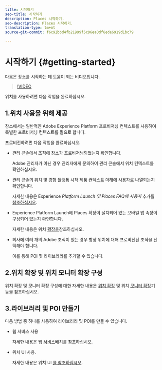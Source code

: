 ```yaml
---
title: 시작하기
seo-title: 시작하기
description: Places 시작하기.
seo-description: Places 시작하기.
translation-type: tm+mt
source-git-commit: f6c92bbd4fb21999f5c96ea0df8ede6919d1bc79

---
```



# 시작하기 {#getting-started}

다음은 장소를 시작하는 데 도움이 되는 비디오입니다.

>[!VIDEO](https://www.youtube.com/watch?v=aV6i_ayxWCw)

위치를 사용하려면 다음 작업을 완료하십시오.

## 1.위치 사용을 위해 제공

장소에서는 일반적인 Adobe Experience Platform 프로비저닝 컨텍스트를 사용하여 특별한 프로비저닝 컨텍스트를 필요로 합니다.

프로비전하려면 다음 작업을 완료하십시오.

* 관리 콘솔에서 조직에 장소가 프로비저닝되었는지 확인합니다.

   Adobe 관리자가 아닌 경우 관리자에게 문의하여 관리 콘솔에서 위치 컨텍스트를 확인하십시오.

* 관리 콘솔의 위치 및 경험 플랫폼 시작 제품 컨텍스트 아래에 사용자로 나열되는지 확인합니다.

   자세한 내용은 Experience *Platform Launch 및 Places FAQ에 사용자* 추가를 [참조하십시오](/help/places-faqs.md).

* Experience Platform Launch에 Places 확장이 설치되어 있는 모바일 앱 속성이 구성되어 있는지 확인합니다.

   자세한 내용은 위치 [확장을](/help/places-ext-aep-sdks/places-extension/places-extension.md)참조하십시오.

* 회사에 여러 개의 Adobe 조직이 있는 경우 항상 위치에 대해 프로비전된 조직을 선택해야 합니다.

   이를 통해 POI 및 라이브러리를 추가할 수 있습니다.

## 2.위치 확장 및 위치 모니터 확장 구성

위치 확장 및 모니터 확장 구성에 대한 자세한 내용은 [위치 확장](/help/places-ext-aep-sdks/places-extension/places-extension.md) 및 위치 [모니터 확장](/help/places-ext-aep-sdks/places-monitor-extension/places-monitor-extension.md)기능을 참조하십시오.

## 3.라이브러리 및 POI 만들기

다음 방법 중 하나를 사용하여 라이브러리 및 POI를 만들 수 있습니다.

* 웹 서비스 사용

   자세한 내용은 웹 [서비스](/help/places-web-service-api/places-web-services.md)배치를 참조하십시오.

* 위치 UI 사용.

   자세한 내용은 위치 UI [를 참조하십시오](/help/poi-mgmt-ui/places-services-overview.md).
